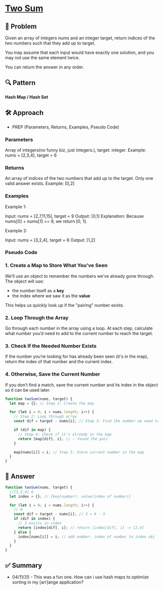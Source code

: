 # [Two Sum](https://leetcode.com/problems/two-sum/)

## 🧩 Problem

Given an array of integers nums and an integer target, return indices of the two numbers such that they add up to target.

You may assume that each input would have exactly one solution, and you may not use the same element twice.

You can return the answer in any order.

## 🔍 Pattern

**Hash Map / Hash Set**

## 🛠️ Approach

- PREP (Parameters, Returns, Examples, Pseudo Code)

### Parameters

Array of integers(no funny biz, just integers.), target: integer.
Example: nums = [2,3,4], target = 6

### Returns

An array of indices of the two numbers that add up to the target. Only one valid answer exists.
Example: [0,2]

### Examples

Example 1:

Input: nums = [2,7,11,15], target = 9
Output: [0,1]
Explanation: Because nums[0] + nums[1] == 9, we return [0, 1].

Example 2:

Input: nums = [3,2,4], target = 6
Output: [1,2]

### Pseudo Code

### 1. Create a Map to Store What You've Seen

We’ll use an object to remember the numbers we’ve already gone through. The object will use:

- the number itself as a **key**
- the index where we saw it as the **value**

This helps us quickly look up if the "pairing" number exists.

### 2. Loop Through the Array

Go through each number in the array using a loop. At each step, calculate what number you’d need to add to the current number to reach the target.

### 3. Check If the Needed Number Exists

If the number you’re looking for has already been seen (it's in the map), return the index of that number and the current index.

### 4. Otherwise, Save the Current Number

If you don’t find a match, save the current number and its index in the object so it can be used later.

```js
function twoSum(nums, target) {
  let map = {}; // Step 1: Create the map

  for (let i = 0; i < nums.length; i++) {
    // Step 2: Loop through array
    const dif = target - nums[i]; // Step 3: Find the number we need to hit target

    if (dif in map) {
      // Step 4: Check if it's already in the map
      return [map[dif], i]; // ✅ Found the pair
    }

    map[nums[i]] = i; // Step 5: Store current number in the map
  }
}
```

## 💪 Answer

```js
function twoSum(nums, target) {
  //[3,2,4] 6
  let index = {}; // {key(number): value(index of number)}

  for (let i = 0; i < nums.length; i++) {
    // 0
    const dif = target - nums[i]; // 3 = 6 - 3
    if (dif in index) {
      // 3 exists in index
      return [index[dif], i]; // return [index[dif], i] -> [2,4]
    } else {
      index[nums[i]] = i; // add number: index of number to index obj
    }
  }
}
```

## ✅ Summary

- 04/11/25 - This was a fun one. How can i use hash maps to optimize sorting in my [arr]ange application?
